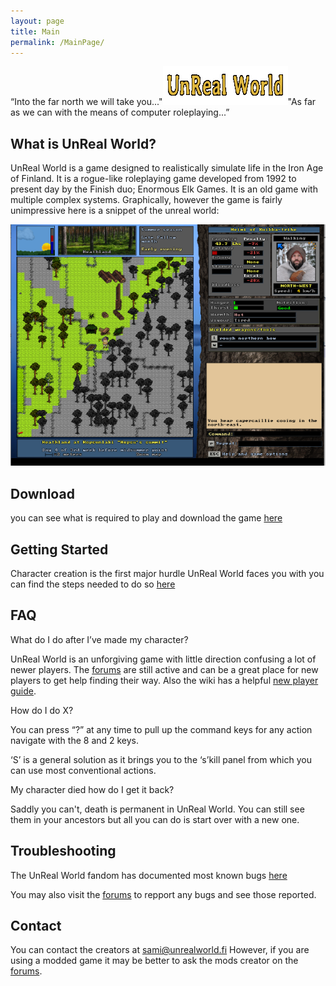 ```yaml
---
layout: page
title: Main
permalink: /MainPage/
---
```


“Into the far north we will take you..."![alt text](/assets/download.gif)"As far as we can with the means of computer roleplaying...”

What is UnReal World?
-----
UnReal World is a game designed to realistically simulate life in the Iron Age of Finland. 
It is a rogue-like roleplaying game developed from 1992 to present day by the Finish duo; Enormous Elk Games. 
It is an old game with multiple complex systems. Graphically, however the game is fairly unimpressive here is a snippet of the unreal world:

![alt text](/assets/intro.png)

Download
----
you can see what is required to play and download the game [here](https://ianapelgren.github.io/UnRealWorld/download/)

Getting Started 
----
Character creation is the first major hurdle UnReal World faces you with you can find the steps needed to do so [here](https://ianapelgren.github.io/UnRealWorld/character/)

FAQ
----
What do I do after I’ve made my character?

UnReal World is an unforgiving game with little direction confusing a lot of newer players.
 The [forums](https://www.unrealworld.fi/forums/) are still active and can be a great place for new players to get help finding their way. Also the wiki has a helpful [new player guide](https://unrealworld.fandom.com/wiki/New_Player_Guide).

How do I do X?

You can press “?” at any time to pull up the command keys for any action navigate with the 8 and 2 keys. 

‘S’ is a general solution as it brings you to the ‘s’kill panel from which you can use most conventional actions.

My character died how do I get it back?

Saddly you can't, death is permanent in UnReal World. You can still see them in your ancestors but all you can do is start over with a new one.


Troubleshooting
----
The UnReal World fandom has documented most known bugs [here](https://unrealworld.fandom.com/wiki/Bugs) 

You may also visit the [forums](https://www.unrealworld.fi/forums/index.php?board=7.0) to repport any bugs and see those reported.

Contact
----
You can contact the creators at sami@unrealworld.fi
However, if you are using a modded game it may be better to ask the mods creator on the [forums](https://www.unrealworld.fi/forums/).















